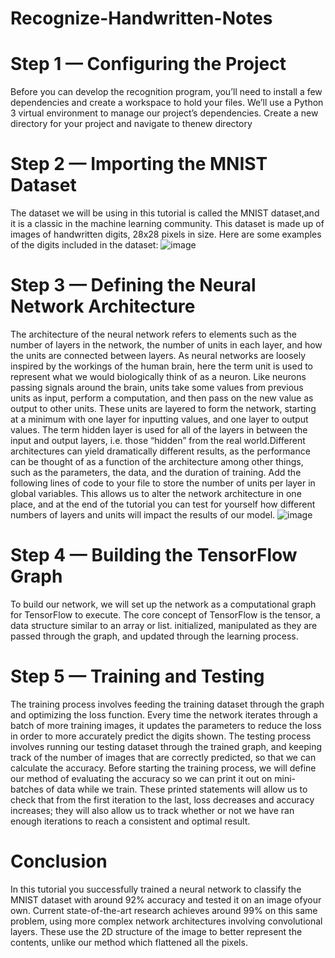 # Recognize-Handwritten-Notes
# Step 1 — Configuring the Project
Before you can develop the recognition program, you’ll need to install a few dependencies and create a workspace to hold your files.
We’ll use a Python 3 virtual environment to manage our project’s dependencies. Create a new directory for your project and navigate to thenew directory

# Step 2 — Importing the MNIST Dataset
The dataset we will be using in this tutorial is called the MNIST dataset,and it is a classic in the machine learning community. This dataset is 
made up of images of handwritten digits, 28x28 pixels in size. Here are some examples of the digits included in the dataset:
![image](https://user-images.githubusercontent.com/70911721/186297711-dbe003a8-38b4-4cc3-b379-211c41b69f7a.png)

# Step 3 — Defining the Neural Network Architecture
The architecture of the neural network refers to elements such as the number of layers in the network, the number of units in each layer, and how the units are connected between layers. As neural networks are loosely inspired by the workings of the human brain, here the term unit is used to represent what we would biologically think of as a neuron. Like neurons passing signals around the brain, units take some values from previous units as input, perform a computation, and then pass on the new value as output to other units. These units are layered to form the network, starting at a minimum with one layer for inputting values, and one layer to output values. The term hidden layer is used for all of the layers in between the input and output layers, i.e. those “hidden” from the real world.Different architectures can yield dramatically different results, as the performance can be thought of as a function of the architecture among other things, such as the parameters, the data, and the duration of training. Add the following lines of code to your file to store the number of units per layer in global variables. This allows us to alter the network architecture in one place, and at the end of the tutorial you can test for yourself how different numbers of layers and units will impact the results of our model.
![image](https://user-images.githubusercontent.com/70911721/186299903-d7e11655-95bf-461c-9713-9652ec2cb7f8.png)


# Step 4 — Building the TensorFlow Graph
To build our network, we will set up the network as a computational graph for TensorFlow to execute. The core concept of TensorFlow is the tensor, a data structure similar to an array or list. initialized, manipulated as they are passed through the graph, and updated through the learning process.

# Step 5 — Training and Testing
The training process involves feeding the training dataset through the graph and optimizing the loss function. Every time the network iterates through a batch of more training images, it updates the parameters to reduce the loss in order to more accurately predict the digits shown. The testing process involves running our testing dataset through the trained graph, and keeping track of the number of images that are correctly predicted, so that we can calculate the accuracy. Before starting the training process, we will define our method of evaluating the accuracy so we can print it out on mini-batches of data while we train. These printed statements will allow us to check that from the first iteration to the last, loss decreases and accuracy increases; they will also allow us to track whether or not we have ran enough iterations to reach a consistent and optimal result.
# Conclusion
In this tutorial you successfully trained a neural network to classify the MNIST dataset with around 92% accuracy and tested it on an image ofyour own. Current state-of-the-art research achieves around 99% on this same problem, using more complex network architectures involving convolutional layers. These use the 2D structure of the image to better represent the contents, unlike our method which flattened all the pixels.
